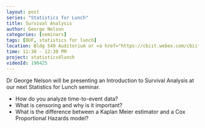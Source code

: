 ```yaml
---
layout: post
series: "Statistics for Lunch"
title: Survival Analysis
author: George Nelson
categories: [seminars]
tags: [BUF, statistics for lunch]
location: Bldg 549 Auditorium or <a href="https://cbiit.webex.com/cbiit/j.php?MTID=mda58920253235af4cdcdb4462022e97a">WebEx</a>
time: 11:30 - 12:30 PM
project: statistics4lunch
videoId: 190425
---
```


Dr George Nelson will be presenting an Introduction to Survival Analysis at our next Statistics for Lunch seminar.

* How do you analyze time-to-event data?
* What is censoring and why is it important?
* What is the difference between a Kaplan Meier estimator and a Cox Proportional Hazards model?
